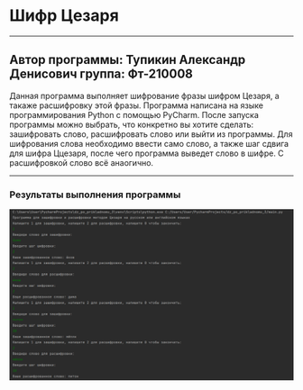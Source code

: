 # Шифр Цезаря
______________
## Автор программы: Тупикин Александр Денисович группа: Фт-210008
Данная программа выполняет шифрование фразы шифром Цезаря, а такаже расшифровку этой фразы.
Программа написана на языке программирования Python с помощью PyCharm.
После запуска программы можно выбрать, что конкретно вы хотите сделать: зашифровать слово, расшифровать слово или выйти из программы. Для шифрования слова необходимо ввести само слово, а также шаг сдвига для шифра Ццезаря, после чего программа выведет слово в шифре. С расшифровкой слово всё анаогично.
_________________________
### Результаты выполнения программы
![Alt-текст](https://github.com/Colesiko/shifr_Cesara/blob/main/скрин_1.png )
